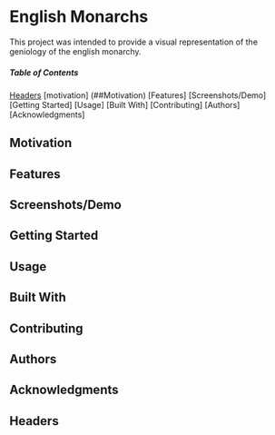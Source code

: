 # English Monarchs
This project was intended to provide a visual representation of the geniology of the english monarchy. 

##### Table of Contents  
[Headers](#headers) 
[motivation] (##Motivation)
[Features]
[Screenshots/Demo]
[Getting Started]
[Usage]
[Built With]
[Contributing]
[Authors]
[Acknowledgments]

## Motivation
## Features
## Screenshots/Demo
## Getting Started
## Usage
## Built With
## Contributing
## Authors
## Acknowledgments 
## Headers
